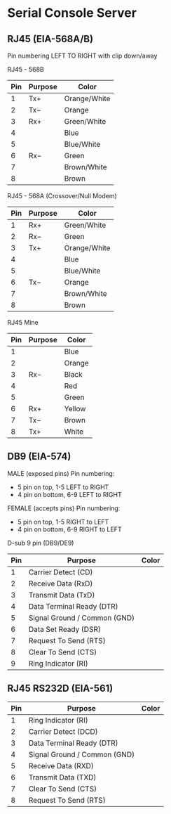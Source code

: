 # Serial Console Server

## RJ45 (EIA-568A/B)

Pin numbering LEFT TO RIGHT with clip down/away

RJ45 - 568B

| Pin | Purpose | Color        |
| --- | ------- | ------------ |
| 1   | Tx+     | Orange/White |
| 2   | Tx−     | Orange       |
| 3   | Rx+     | Green/White  |
| 4   |         | Blue         |
| 5   |         | Blue/White   |
| 6   | Rx−     | Green        |
| 7   |         | Brown/White  |
| 8   |         | Brown        |

RJ45 - 568A (Crossover/Null Modem)

| Pin | Purpose | Color        |
| --- | ------- | ------------ |
| 1   | Rx+     | Green/White  |
| 2   | Rx−     | Green        |
| 3   | Tx+     | Orange/White |
| 4   |         | Blue         |
| 5   |         | Blue/White   |
| 6   | Tx−     | Orange       |
| 7   |         | Brown/White  |
| 8   |         | Brown        |

RJ45 Mine

| Pin | Purpose | Color  |
| --- | ------- | ------ |
| 1   |         | Blue   |
| 2   |         | Orange |
| 3   | Rx−     | Black  |
| 4   |         | Red    |
| 5   |         | Green  |
| 6   | Rx+     | Yellow |
| 7   | Tx−     | Brown  |
| 8   | Tx+     | White  |

## DB9 (EIA-574)

MALE (exposed pins) Pin numbering:

-   5 pin on top, 1-5 LEFT to RIGHT
-   4 pin on bottom, 6-9 LEFT to RIGHT

FEMALE (accepts pins) Pin numbering:

-   5 pin on top, 1-5 RIGHT to LEFT
-   4 pin on bottom, 6-9 RIGHT to LEFT

D-sub 9 pin (DB9/DE9)

| Pin | Purpose                      | Color |
| --- | ---------------------------- | ----- |
| 1   | Carrier Detect (CD)          |       |
| 2   | Receive Data (RxD)           |       |
| 3   | Transmit Data (TxD)          |       |
| 4   | Data Terminal Ready (DTR)    |       |
| 5   | Signal Ground / Common (GND) |       |
| 6   | Data Set Ready (DSR)         |       |
| 7   | Request To Send (RTS)        |       |
| 8   | Clear To Send (CTS)          |       |
| 9   | Ring Indicator (RI)          |       |

## RJ45 RS232D (EIA-561)

| Pin | Purpose                      | Color |
| --- | ---------------------------- | ----- |
| 1   | Ring Indicator (RI)          |       |
| 2   | Carrier Detect (DCD)         |       |
| 3   | Data Terminal Ready (DTR)    |       |
| 4   | Signal Ground / Common (GND) |       |
| 5   | Receive Data (RXD)           |       |
| 6   | Transmit Data (TXD)          |       |
| 7   | Clear To Send (CTS)          |       |
| 8   | Request To Send (RTS)        |       |
